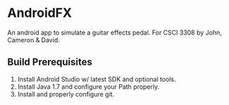 AndroidFX 
=========
An android app to simulate a guitar effects pedal. 
For CSCI 3308 by John, Cameron & David.

Build Prerequisites
---------------------
1. Install Android Studio w/ latest SDK and optional tools.
2. Install Java 1.7 and configure your Path properly.
3. Install and properly configure git.
